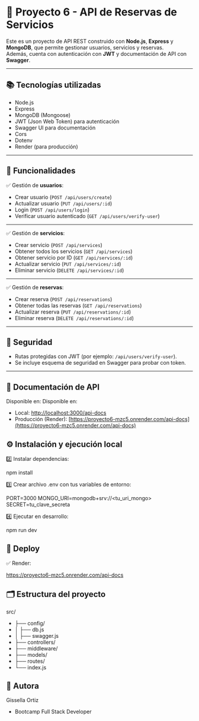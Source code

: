 # 🧘 Proyecto 6 - API de Reservas de Servicios

Este es un proyecto de API REST construido con **Node.js**, **Express** y **MongoDB**, que permite gestionar usuarios, servicios y reservas.  
Además, cuenta con autenticación con **JWT** y documentación de API con **Swagger**.

---

## 📚 Tecnologías utilizadas

- Node.js
- Express
- MongoDB (Mongoose)
- JWT (Json Web Token) para autenticación
- Swagger UI para documentación
- Cors
- Dotenv
- Render (para producción)

---

## 🎯 Funcionalidades

✅ Gestión de **usuarios**:

- Crear usuario (`POST /api/users/create`)
- Actualizar usuario (`PUT /api/users/:id`)
- Login (`POST /api/users/login`)
- Verificar usuario autenticado (`GET /api/users/verify-user`)

---

✅ Gestión de **servicios**:

- Crear servicio (`POST /api/services`)
- Obtener todos los servicios (`GET /api/services`)
- Obtener servicio por ID (`GET /api/services/:id`)
- Actualizar servicio (`PUT /api/services/:id`)
- Eliminar servicio (`DELETE /api/services/:id`)

---

✅ Gestión de **reservas**:

- Crear reserva (`POST /api/reservations`)
- Obtener todas las reservas (`GET /api/reservations`)
- Actualizar reserva (`PUT /api/reservations/:id`)
- Eliminar reserva (`DELETE /api/reservations/:id`)

---

## 🔐 Seguridad

- Rutas protegidas con JWT (por ejemplo: `/api/users/verify-user`).
- Se incluye esquema de seguridad en Swagger para probar con token.

---

## 📝 Documentación de API

Disponible en:
Disponible en:

- Local: [http://localhost:3000/api-docs](http://localhost:3000/api-docs)
- Producción (Render): [https://proyecto6-mzc5.onrender.com/api-docs](https://proyecto6-mzc5.onrender.com/api-docs)


## ⚙️ Instalación y ejecución local

2️⃣ Instalar dependencias:

npm install

3️⃣ Crear archivo .env con tus variables de entorno:

PORT=3000
MONGO_URI=mongodb+srv://<tu_uri_mongo>
SECRET=tu_clave_secreta

4️⃣ Ejecutar en desarrollo:

npm run dev

## 🚀 Deploy

✅ Render:

https://proyecto6-mzc5.onrender.com/api-docs


## 🗂️ Estructura del proyecto

src/
- ├── config/
- │   ├── db.js
- │   ├── swagger.js
- ├── controllers/
- ├── middleware/
- ├── models/
- ├── routes/
- └── index.js

## 🤝 Autora

Gissella Ortiz
- Bootcamp Full Stack Developer


